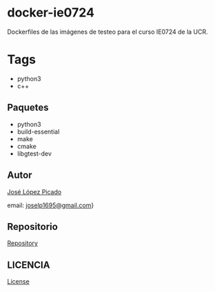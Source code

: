 # docker-ie0724
Dockerfiles de las imágenes de testeo para el curso IE0724 de la UCR.

# Tags
- python3
- c++

## Paquetes
- python3
- build-essential
- make
- cmake
- libgtest-dev

## Autor
[José López Picado](https://github.com/jose-lp) 

email: joselp1695@gmail.com}

## Repositorio
[Repository](https://github.com/jose-lp/docker-ie0724)

## LICENCIA
[License](https://github.com/jose-lp/docker-ie0724/blob/master/LICENSE)
